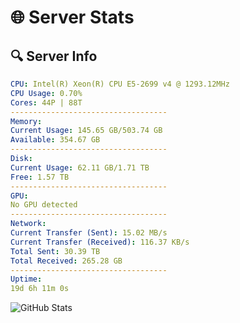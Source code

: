 # 🌐 Server Stats
## 🔍 Server Info
```yaml
CPU: Intel(R) Xeon(R) CPU E5-2699 v4 @ 1293.12MHz
CPU Usage: 0.70%
Cores: 44P | 88T
-----------------------------------
Memory:
Current Usage: 145.65 GB/503.74 GB
Available: 354.67 GB
-----------------------------------
Disk:
Current Usage: 62.11 GB/1.71 TB
Free: 1.57 TB
-----------------------------------
GPU:
No GPU detected
-----------------------------------
Network:
Current Transfer (Sent): 15.02 MB/s
Current Transfer (Received): 116.37 KB/s
Total Sent: 30.39 TB
Total Received: 265.28 GB
-----------------------------------
Uptime:
19d 6h 11m 0s
```
![GitHub Stats](https://img.shields.io/badge/Updated-2025-03-27_03:33:49-blue)